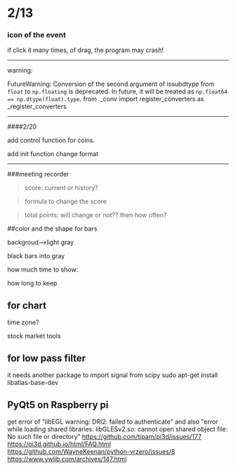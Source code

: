 # 2/13

### icon of the event

if click it many times, of drag, the program may crash!

-----

warning:

FutureWarning: Conversion of the second argument of issubdtype from `float` to `np.floating` is deprecated. In future, it will be treated as `np.float64 == np.dtype(float).type`.  from ._conv import register_converters as _register_converters

-------
####2/20

add control function for coins.

add init function change format

---------
###meeting recorder

>score: current or history?

>formula to change the score

>total points: will change or not?? then how often?


##color and the shape for bars

backgroud-->light gray

black bars into gray


how much time to show:

how long to keep


## for chart

time zone?

stock market tools

## for low pass filter

it needs another package to import signal from scipy
sudo apt-get install libatlas-base-dev

## PyQt5 on Raspberry pi
get error of "libEGL warning: DRI2: failed to authenticate"
and also "error while loading shared libraries: libGLESv2.so: cannot open shared object file: No such file or directory"
https://github.com/tipam/pi3d/issues/177
https://pi3d.github.io/html/FAQ.html
https://github.com/WayneKeenan/python-vrzero/issues/8
https://www.ywlib.com/archives/147.html
 



















